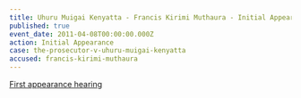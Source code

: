 ```yaml
---
title: Uhuru Muigai Kenyatta - Francis Kirimi Muthaura - Initial Appearance
published: true
event_date: 2011-04-08T00:00:00.000Z
action: Initial Appearance
case: the-prosecutor-v-uhuru-muigai-kenyatta
accused: francis-kirimi-muthaura
---
```



[First appearance hearing](https://youtu.be/TDE1-knxPaI)